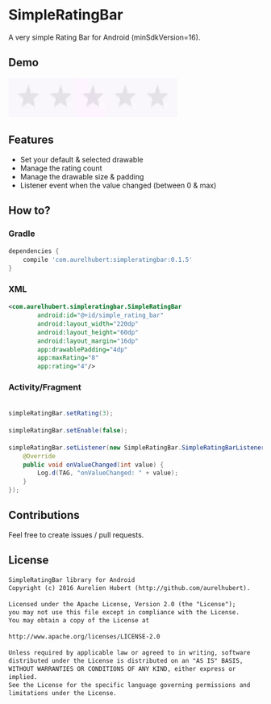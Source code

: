 
# SimpleRatingBar
A very simple Rating Bar for Android (minSdkVersion=16).

## Demo
<img src="https://raw.githubusercontent.com/aurelhubert/simpleratingbar/master/demo.gif" width="335" height="78" />

## Features
* Set your default & selected drawable
* Manage the rating count
* Manage the drawable size & padding
* Listener event when the value changed (between 0 & max)

## How to?

### Gradle
```groovy
dependencies {
    compile 'com.aurelhubert:simpleratingbar:0.1.5'
}
```
### XML
```xml
<com.aurelhubert.simpleratingbar.SimpleRatingBar
        android:id="@+id/simple_rating_bar"
        android:layout_width="220dp"
        android:layout_height="60dp"
        android:layout_margin="16dp"
        app:drawablePadding="4dp"
        app:maxRating="8"
        app:rating="4"/>
```

### Activity/Fragment
```java

simpleRatingBar.setRating(3);

simpleRatingBar.setEnable(false);

simpleRatingBar.setListener(new SimpleRatingBar.SimpleRatingBarListener() {
	@Override
	public void onValueChanged(int value) {
		Log.d(TAG, "onValueChanged: " + value);
	}
});

```

## Contributions
Feel free to create issues / pull requests.

## License
```
SimpleRatingBar library for Android
Copyright (c) 2016 Aurelien Hubert (http://github.com/aurelhubert).

Licensed under the Apache License, Version 2.0 (the "License");
you may not use this file except in compliance with the License.
You may obtain a copy of the License at

http://www.apache.org/licenses/LICENSE-2.0

Unless required by applicable law or agreed to in writing, software
distributed under the License is distributed on an "AS IS" BASIS,
WITHOUT WARRANTIES OR CONDITIONS OF ANY KIND, either express or implied.
See the License for the specific language governing permissions and
limitations under the License.
```
